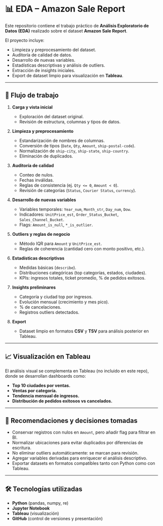 # 📊 EDA – Amazon Sale Report

Este repositorio contiene el trabajo práctico de **Análisis Exploratorio de Datos (EDA)** realizado sobre el dataset **Amazon Sale Report**.

El proyecto incluye:
- Limpieza y preprocesamiento del dataset.
- Auditoría de calidad de datos.
- Desarrollo de nuevas variables.
- Estadísticas descriptivas y análisis de outliers.
- Extracción de insights iniciales.
- Export de dataset limpio para visualización en **Tableau**.

---

## 🚀 Flujo de trabajo

1. **Carga y vista inicial**
   - Exploración del dataset original.
   - Revisión de estructura, columnas y tipos de datos.

2. **Limpieza y preprocesamiento**
   - Estandarización de nombres de columnas.
   - Conversión de tipos (`Date`, `Qty`, `Amount`, `ship-postal-code`).
   - Normalización de `ship-city`, `ship-state`, `ship-country`.
   - Eliminación de duplicados.

3. **Auditoría de calidad**
   - Conteo de nulos.
   - Fechas inválidas.
   - Reglas de consistencia (ej. `Qty <= 0`, `Amount < 0`).
   - Revisión de categorías (`Status`, `Courier Status`, `currency`).

4. **Desarrollo de nuevas variables**
   - Variables temporales: `Year_num`, `Month_str`, `Day_num`, `Dow`.
   - Indicadores: `UnitPrice_est`, `Order_Status_Bucket`, `Sales_Channel_Bucket`.
   - Flags: `Amount_is_null`, `*_is_outlier`.

5. **Outliers y reglas de negocio**
   - Método IQR para `Amount` y `UnitPrice_est`.
   - Reglas de coherencia (cantidad cero con monto positivo, etc.).

6. **Estadísticas descriptivas**
   - Medidas básicas (`describe`).
   - Distribuciones categóricas (top categorías, estados, ciudades).
   - KPIs: ingresos totales, ticket promedio, % de pedidos exitosos.

7. **Insights preliminares**
   - Categoría y ciudad top por ingresos.
   - Evolución mensual (crecimiento y mes pico).
   - % de cancelaciones.
   - Registros outliers detectados.

8. **Export**
   - Dataset limpio en formatos **CSV** y **TSV** para análisis posterior en Tableau.

---

## 📈 Visualización en Tableau

El análisis visual se complementa en Tableau (no incluido en este repo), donde se desarrollan dashboards como:
- **Top 10 ciudades por ventas.**
- **Ventas por categoría.**
- **Tendencia mensual de ingresos.**
- **Distribución de pedidos exitosos vs cancelados.**

---

## 🧾 Recomendaciones y decisiones tomadas

- Conservar registros con nulos en `Amount`, pero añadir flag para filtrar en BI.
- Normalizar ubicaciones para evitar duplicados por diferencias de escritura.
- No eliminar outliers automáticamente: se marcan para revisión.
- Agregar variables derivadas para enriquecer el análisis descriptivo.
- Exportar datasets en formatos compatibles tanto con Python como con Tableau.

---

## 🛠️ Tecnologías utilizadas

- **Python** (pandas, numpy, re)
- **Jupyter Notebook**
- **Tableau** (visualización)
- **GitHub** (control de versiones y presentación)
